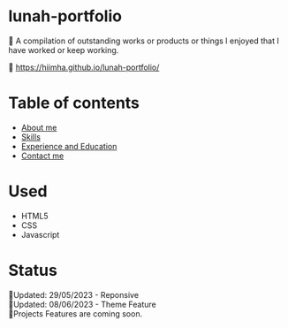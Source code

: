 # lunah-portfolio
 🌸 A compilation of outstanding works or products  or things I enjoyed that I have worked or keep working.

 📌 https://hiimha.github.io/lunah-portfolio/

 # Table of contents
 - [About me](https://hiimha.github.io/lunah-portfolio/#about) 
 - [Skills](https://hiimha.github.io/lunah-portfolio/#skills) 
 - [Experience and Education](https://hiimha.github.io/lunah-portfolio/#experiencesEducation) 
 - [Contact me](https://hiimha.github.io/lunah-portfolio/#contact) 

 # Used  
 - HTML5
 - CSS 
 - Javascript 

 # Status
🌻Updated: 29/05/2023 - Reponsive\
🌻Updated: 08/06/2023 - Theme Feature\
🌷Projects Features are coming soon.